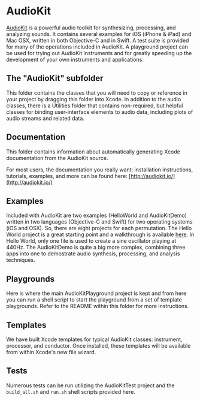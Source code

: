 AudioKit
========

[AudioKit](http://audiokit.io/) is a powerful audio toolkit for synthesizing, processing, and analyzing sounds.  It contains several examples for iOS (iPhone & iPad) and Mac OSX, written in both Objective-C and in Swift.  A test suite is provided for many of the operations included in AudioKit.  A playground project can be used for trying out AudioKit instruments and for greatly speeding up the development of your own instruments and applications.

The "AudioKit" subfolder
------------------------
This folder contains the classes that you will need to copy or reference in your project by dragging this folder into Xcode. In addition to the audio classes, there is a Utilities folder that contains non-required, but helpful classes for binding user-interface elements to audio data, including plots of audio streams and related data.

Documentation
-------------
This folder contains information about automatically generating Xcode documentation from the AudioKit source.

For most users, the documentation you really want: installation instructions, tutorials, examples, and more can be found here: [http://audiokit.io/](http://audiokit.io/)

Examples
--------
Included with AudioKit are two examples (HelloWorld and AudioKitDemo) written in two languages (Objective-C and Swift) for two operating systems (iOS and OSX).  So, there are eight projects for each permutation.  The Hello World project is a great starting point and a walkthrough is available [here](http://audiokit.io/examples/HelloWorld/).  In Hello World, only one file is used to create a sine oscillator playing at 440Hz.  The AudioKitDemo is quite a big more complex, combining three apps into one to demostrate audio synthesis, processing, and analysis techniques.

Playgrounds
-----------
Here is where the main AudioKitPlayground project is kept and from here you can run a shell script to start the playground from a set of template playgrounds.  Refer to the README within this folder for more instructions.

Templates
---------
We have built Xcode templates for typical AudioKit classes: instrument, processor, and conductor.  Once installed, these templates will be available from within Xcode's new file wizard.

Tests
-----
Numerous tests can be run utilizing the AudioKitTest project and the `build_all.sh` and `run.sh` shell scripts provided here.
